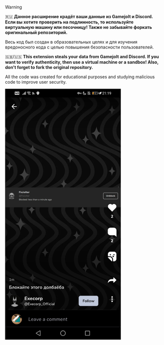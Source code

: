 > [!WARNING]
> 🇷🇺 **Данное расширение крадёт ваши данные из Gamejolt и Discord. Если вы хотите проверить на подлинность, то используйте виртуальную машину или песочницу! Также не забывайте форкать оригинальный репозиторий.**
>
> Весь код был создан в образовательных целях и для изучения вредоносного кода с целью повышения безопасности пользователей.
> 
> 🇬🇧/🇺🇸 **This extension steals your data from Gamejolt and Discord. If you want to verify authenticity, then use a virtual machine or a sandbox! Also, don't forget to fork the original repository.**
> 
> All the code was created for educational purposes and studying malicious code to improve user security.

<img src="Screenshot_20250402_211948_com.gamejolt.app.jpg" width="75%">
  </a>
</p>

<!--## Инструкция
Для браузеров на chromium:

1.Скачать FixJoltChromium.zip

2.Открыть "chrome:extensions" Или yandex, vivaldi и другие "названия браузера":extensions ссылки

3.FixJolt.zip распакавать в папку

4.Активировать режим разработчика

5.Нажать "Загрузить распакованное"

6.Выбрать FixJolt папку

7.Готово


__________________________________
Для firefox не chromium браузеры:

1.Открыть "about:debugging" ссылку

2.Скачать FixJoltFirefox.zip

3.Распакавать архив в папку

4.В about:debugging нажать "Этот браузер"

5.Нажать загрузить временный дополнение

6.Выбрать manifest.json

7.Готово


__________________________________
For not firefox:

1.Download FixJoltChromium.zip

2.Open "chrome:extensions" or yandex, vivaldi and other browsers:extensions Link

3.FixJolt.zip unzip in folder

4.Activate dev mode

5.Click "upload unpacked"

6.select FixJolt folder

7.Ready


__________________________________
For firefox not chromium browsers:

1.Open "about:debugging" link

2.Download FixJoltFirefox.zip

3.Unzip archive in folder

4.In about:debugging click This browser

5.Upload temp addon

6.Select manifest.json

7.Ready
-->
